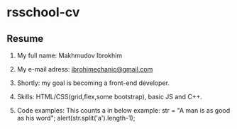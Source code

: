 # rsschool-cv
## Resume

1. My full name: Makhmudov Ibrokhim
2. My e-mail adress: ibrohimechanic@gmail.com
3. Shortly: my goal is becoming a front-end developer.

4. Skills: HTML/CSS(grid,flex,some bootstrap), basic JS and C++.
5. Code examples: This counts a in below example: 
    str = "A man is as good as his word";
    alert(str.split('a').length-1);


